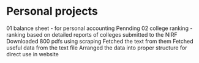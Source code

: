 # Personal projects
01 balance sheet - for personal accounting 
    Pennding
02 college ranking - ranking based on detailed reports of colleges submitted to the NIRF
    Downloaded 800 pdfs using scraping
    Fetched the text from them
    Fetched useful data from the text file
    Arranged the data into proper structure for direct use in website
